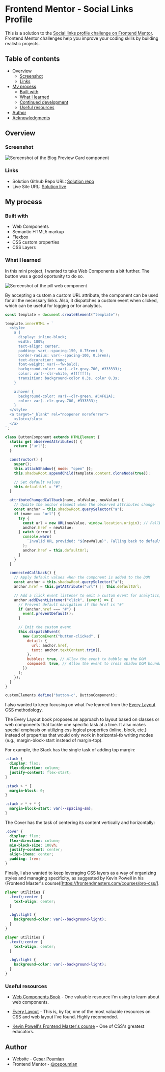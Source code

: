 # Frontend Mentor - Social Links Profile

This is a solution to the [Social links profile challenge on Frontend Mentor](https://www.frontendmentor.io/challenges/social-links-profile-UG32l9m6dQ). Frontend Mentor challenges help you improve your coding skills by building realistic projects.

## Table of contents

- [Overview](#overview)
  - [Screenshot](#screenshot)
  - [Links](#links)
- [My process](#my-process)
  - [Built with](#built-with)
  - [What I learned](#what-i-learned)
  - [Continued development](#continued-development)
  - [Useful resources](#useful-resources)
- [Author](#author)
- [Acknowledgments](#acknowledgments)

## Overview

### Screenshot

![Screenshot of the Blog Preview Card component](./assets/images/screenshot.png)

### Links

- Solution Github Repo URL: [Solution repo](https://github.com/cepoumian/social-links-profile)
- Live Site URL: [Solution live](https://cepo-blog-preview-card.netlify.app/)

## My process

### Built with

- Web Components
- Semantic HTML5 markup
- Flexbox
- CSS custom properties
- CSS Layers

### What I learned

In this mini project, I wanted to take Web Components a bit further. The button was a good oportunity to do so.

![Screenshot of the pill web component](./assets/images/pill.png)

By accepting a custom a custom URL attribute, the component can be used for all the necessary links. Also, it dispatches a custom event when clicked, which can be useful for logging or for analytics.

```js
const template = document.createElement("template");

template.innerHTML = `
  <style>
    a {
      display: inline-block;
      width: 100%;
      text-align: center;
      padding: var(--spacing-150, 0.75rem) 0;
      border-radius: var(--spacing-100, 0.5rem);
      text-decoration: none;
      font-weight: var(--fw-bold);
      background-color: var(--clr-gray-700, #333333);
      color: var(--clr-white, #ffffff);
      transition: background-color 0.3s, color 0.3s;
    }

    a:hover {
      background-color: var(--clr-green, #C4F82A);
      color: var(--clr-gray-700, #333333);
    }
  </style>
  <a target="_blank" rel="noopener noreferrer">
    <slot></slot>
  </a>
`;

class ButtonComponent extends HTMLElement {
  static get observedAttributes() {
    return ["url"];
  }

  constructor() {
    super();
    this.attachShadow({ mode: "open" });
    this.shadowRoot.appendChild(template.content.cloneNode(true));

    // Set default values
    this.defaultUrl = "#";
  }

  attributeChangedCallback(name, oldValue, newValue) {
    // Update the anchor element when the observed attributes change
    const anchor = this.shadowRoot.querySelector("a");
    if (name === "url") {
      try {
        const url = new URL(newValue, window.location.origin); // Fallback url
        anchor.href = newValue;
      } catch (error) {
        console.warn(
          `Invalid URL provided: "${newValue}". Falling back to default.`
        );
        anchor.href = this.defaultUrl;
      }
    }
  }

  connectedCallback() {
    // Apply default values when the component is added to the DOM
    const anchor = this.shadowRoot.querySelector("a");
    anchor.href = this.getAttribute("url") || this.defaultUrl;

    // Add a click event listener to emit a custom event for analytics, logging, etc.
    anchor.addEventListener("click", (event) => {
      // Prevent default navigation if the href is "#"
      if (anchor.href === "#") {
        event.preventDefault();
      }

      // Emit the custom event
      this.dispatchEvent(
        new CustomEvent("button-clicked", {
          detail: {
            url: anchor.href,
            text: anchor.textContent.trim(),
          },
          bubbles: true, // Allow the event to bubble up the DOM
          composed: true, // Allow the event to cross shadow DOM boundaries
        })
      );
    });
  }
}

customElements.define("button-c", ButtonComponent);
```

I also wanted to keep focusing on what I've learned from the [Every Layout](https://every-layout.dev/) CSS methodology.

The Every Layout book proposes an approach to layout based on classes or web components that tackle one specific task at a time. It also makes special emphasis on utilizing css logical properties (inline, block, etc.) instead of properties that would only work in horizontal-tb writing modes (e.g., margin-block-start instead of margin-top).

For example, the Stack has the single task of adding top margin:

```css
.stack {
  display: flex;
  flex-direction: column;
  justify-content: flex-start;
}

.stack > * {
  margin-block: 0;
}

.stack > * + * {
  margin-block-start: var(--spacing-sm);
}
```

The Cover has the task of centering its content vertically and horizontally:

```css
.cover {
  display: flex;
  flex-direction: column;
  min-block-size: 100vh;
  justify-content: center;
  align-items: center;
  padding: 1rem;
}
```

Finally, I also wanted to keep leveraging CSS layers as a way of organizing styles and managing specificity, as suggested by Kevin Powell in his (Frontend Master's course)[https://frontendmasters.com/courses/pro-css/].

```css
@layer utilities {
  .text\:center {
    text-align: center;
  }

  .bg\:light {
    background-color: var(--background-light);
  }
}
```

```css
@layer utilities {
  .text\:center {
    text-align: center;
  }

  .bg\:light {
    background-color: var(--background-light);
  }
}
```

### Useful resources

- [Web Components Book](https://coryrylan.gumroad.com/l/web-component-essentials?layout=profile) - One valuable resource I'm using to learn about web components.

- [Every Layout](https://www.example.com) - This is, by far, one of the most valuable resources on CSS and web layout I've found. Highly recomended.

- [Kevin Powell's Frontend Master's course](https://frontendmasters.com/courses/pro-css/) - One of CSS's greatest educators.

## Author

- Website - [Cesar Poumian](https://github.com/cepoumian)
- Frontend Mentor - [@cepoumian](https://www.frontendmentor.io/profile/cepoumian)
